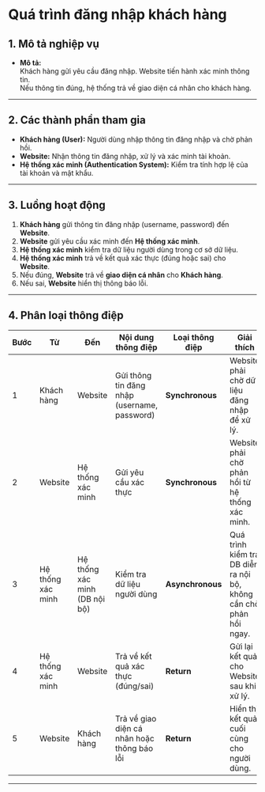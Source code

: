 # Quá trình đăng nhập khách hàng

## 1. Mô tả nghiệp vụ
- **Mô tả:**  
  Khách hàng gửi yêu cầu đăng nhập. Website tiến hành xác minh thông tin.  
  Nếu thông tin đúng, hệ thống trả về giao diện cá nhân cho khách hàng.

---

## 2. Các thành phần tham gia
- **Khách hàng (User):** Người dùng nhập thông tin đăng nhập và chờ phản hồi.
- **Website:** Nhận thông tin đăng nhập, xử lý và xác minh tài khoản.
- **Hệ thống xác minh (Authentication System):** Kiểm tra tính hợp lệ của tài khoản và mật khẩu.

---

## 3. Luồng hoạt động

1. **Khách hàng** gửi thông tin đăng nhập (username, password) đến **Website**.  
2. **Website** gửi yêu cầu xác minh đến **Hệ thống xác minh**.  
3. **Hệ thống xác minh** kiểm tra dữ liệu người dùng trong cơ sở dữ liệu.  
4. **Hệ thống xác minh** trả về kết quả xác thực (đúng hoặc sai) cho **Website**.  
5. Nếu đúng, **Website** trả về **giao diện cá nhân** cho **Khách hàng**.  
6. Nếu sai, **Website** hiển thị thông báo lỗi.

---

## 4. Phân loại thông điệp

| Bước | Từ | Đến | Nội dung thông điệp | Loại thông điệp | Giải thích |
|------|----|-----|---------------------|-----------------|-------------|
| 1 | Khách hàng | Website | Gửi thông tin đăng nhập (username, password) | **Synchronous** | Website phải chờ dữ liệu đăng nhập để xử lý. |
| 2 | Website | Hệ thống xác minh | Gửi yêu cầu xác thực | **Synchronous** | Website phải chờ phản hồi từ hệ thống xác minh. |
| 3 | Hệ thống xác minh | Hệ thống xác minh (DB nội bộ) | Kiểm tra dữ liệu người dùng | **Asynchronous** | Quá trình kiểm tra DB diễn ra nội bộ, không cần chờ phản hồi ngay. |
| 4 | Hệ thống xác minh | Website | Trả về kết quả xác thực (đúng/sai) | **Return** | Gửi lại kết quả cho Website sau khi xử lý. |
| 5 | Website | Khách hàng | Trả về giao diện cá nhân hoặc thông báo lỗi | **Return** | Hiển thị kết quả cuối cùng cho người dùng. |

---


